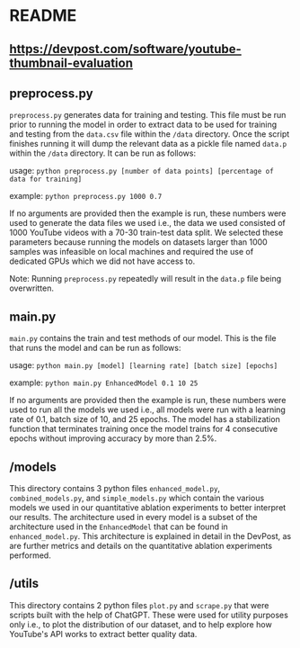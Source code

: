 # README

## https://devpost.com/software/youtube-thumbnail-evaluation

## preprocess.py

`preprocess.py` generates data for training and testing. This file must be run prior to running the model
in order to extract data to be used for training and testing from the `data.csv` file within the `/data` 
directory. Once the script finishes running it will dump the relevant data as a pickle file named `data.p` 
within the `/data` directory. It can be run as follows:

usage: `python preprocess.py [number of data points] [percentage of data for training]`

example: `python preprocess.py 1000 0.7`

If no arguments are provided then the example is run, these numbers were used to generate the data files
we used i.e., the data we used consisted of 1000 YouTube videos with a 70-30 train-test data split. We 
selected these parameters because running the models on datasets larger than 1000 samples was infeasible
on local machines and required the use of dedicated GPUs which we did not have access to.

Note: Running `preprocess.py` repeatedly will result in the `data.p` file being overwritten.

## main.py

`main.py` contains the train and test methods of our model. This is the file that runs the model and can
be run as follows:

usage: `python main.py [model] [learning rate] [batch size] [epochs]`

example: `python main.py EnhancedModel 0.1 10 25`

If no arguments are provided then the example is run, these numbers were used to run all the models we used 
i.e., all models were run with a learning rate of 0.1, batch size of 10, and 25 epochs. The model has a 
stabilization function that terminates training once the model trains for 4 consecutive epochs without 
improving accuracy by more than 2.5%.

## /models

This directory contains 3 python files `enhanced_model.py`, `combined_models.py`, and `simple_models.py` 
which contain the various models we used in our quantitative ablation experiments to better interpret our 
results. The architecture used in every model is a subset of the architecture used in the `EnhancedModel` 
that can be found in `enhanced_model.py`. This architecture is explained in detail in the DevPost, as are
further metrics and details on the quantitative ablation experiments performed.

## /utils

This directory contains 2 python files `plot.py` and `scrape.py` that were scripts built with the help
of ChatGPT. These were used for utility purposes only i.e., to plot the distribution of our dataset,
and to help explore how YouTube's API works to extract better quality data.